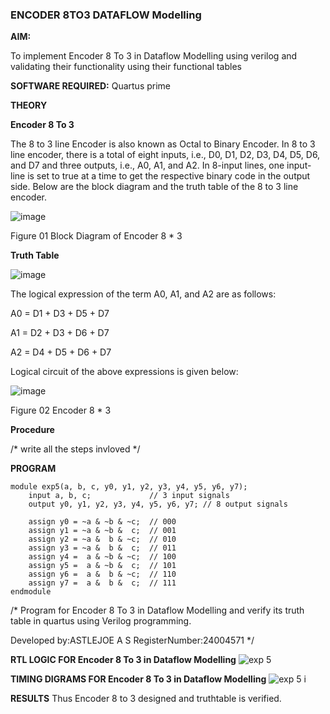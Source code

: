 ### ENCODER 8TO3 DATAFLOW Modelling

**AIM:**

To implement  Encoder 8 To 3 in Dataflow Modelling using verilog and validating their functionality using their functional tables

**SOFTWARE REQUIRED:** Quartus prime

**THEORY**

**Encoder 8 To 3**

The 8 to 3 line Encoder is also known as Octal to Binary Encoder. In 8 to 3 line encoder, there is a total of eight inputs, i.e., D0, D1, D2, D3, D4, D5, D6, and D7 and three outputs, i.e., A0, A1, and A2. In 8-input lines, one input-line is set to true at a time to get the respective binary code in the output side. Below are the block diagram and the truth table of the 8 to 3 line encoder.

![image](https://github.com/naavaneetha/ENCODER8TO3DATAFLOW/assets/154305477/0bc242c1-eb9e-4c47-afe5-30428470efc3)

Figure 01  Block Diagram of Encoder 8 * 3

**Truth Table**

![image](https://github.com/naavaneetha/ENCODER8TO3DATAFLOW/assets/154305477/35496b14-ae6e-4cd1-9abd-d6736b576575)

The logical expression of the term A0, A1, and A2 are as follows:

A0 = D1 + D3 + D5 + D7

A1 = D2 + D3 + D6 + D7

A2 = D4 + D5 + D6 + D7

Logical circuit of the above expressions is given below:

![image](https://github.com/naavaneetha/ENCODER8TO3DATAFLOW/assets/154305477/95acaee6-c873-4c75-89eb-ef09fb158053)

Figure 02  Encoder 8 * 3

**Procedure**

/* write all the steps invloved */

**PROGRAM**
```
module exp5(a, b, c, y0, y1, y2, y3, y4, y5, y6, y7);
    input a, b, c;             // 3 input signals
    output y0, y1, y2, y3, y4, y5, y6, y7; // 8 output signals

    assign y0 = ~a & ~b & ~c;  // 000
    assign y1 = ~a & ~b &  c;  // 001
    assign y2 = ~a &  b & ~c;  // 010
    assign y3 = ~a &  b &  c;  // 011
    assign y4 =  a & ~b & ~c;  // 100
    assign y5 =  a & ~b &  c;  // 101
    assign y6 =  a &  b & ~c;  // 110
    assign y7 =  a &  b &  c;  // 111
endmodule
```
/* Program for Encoder 8 To 3 in Dataflow Modelling and verify its truth table in quartus using Verilog programming. 

Developed by:ASTLEJOE A S RegisterNumber:24004571
*/

**RTL LOGIC FOR Encoder 8 To 3 in Dataflow Modelling**
![exp 5](https://github.com/user-attachments/assets/4ae2a77c-92c7-4f50-a303-9cf63e6e1caa)

**TIMING DIGRAMS FOR Encoder 8 To 3 in Dataflow Modelling**
![exp 5 i](https://github.com/user-attachments/assets/ffc4ea3d-fc11-4ac2-8572-5d672a11827d)

**RESULTS**
Thus Encoder 8 to 3 designed and truthtable is verified.



